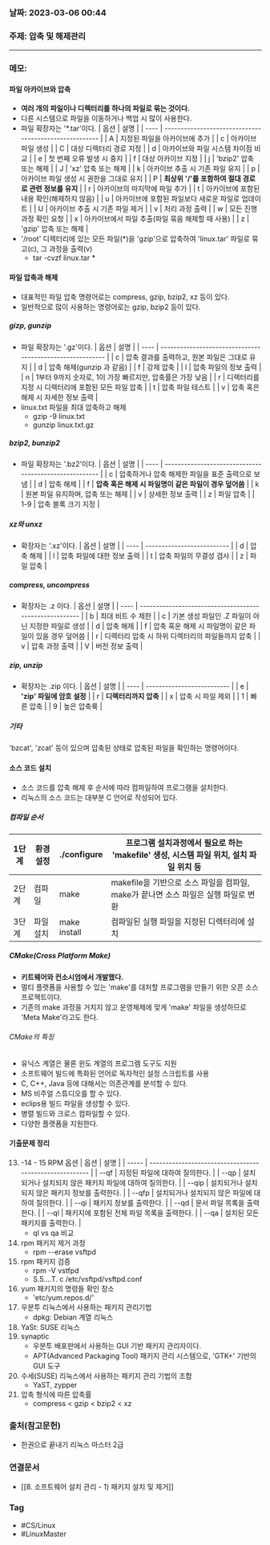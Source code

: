 ### 날짜: 2023-03-06 00:44

### 주제:  압축 및 해제관리 
---
### 메모: 
#### 파일 아카이브와 압축
- **여러 개의 파일이나 디렉터리를 하나의 파일로 묶는 것이다.** 
- 다른 시스템으로 파일을 이동하거나 백업 시 많이 사용한다. 
- 파일 확장자는 '\*.tar'이다.
| 옵션 | 설명                                                   |
| ---- | ------------------------------------------------------ |
| A    | 지정된 파일을 아카이브에 추가                          |
| c    | 아카이브 파일 생성                                     |
| C    | 대상 디렉터리 경로 지정                                |
| d    | 아카이브와 파일 시스템 차이점 비교                     |
| e    | 첫 번째 오류 발생 시 중지                              |
| f    | 대상 아카이브 지정                                     |
| j    | 'bzip2' 압축 또는 해제                                 |
| J    | 'xz' 압축 또는 해제                                    |
| k    | 아카이브 추출 시 기존 파일 유지                        |
| p    | 아카이브 파일 생성 시 권한을 그대로 유지               |
| P    | **최상위 '/'를 포함하여 절대 경로로 관련 정보를 유지** |
| r    | 아카이브의 마지막에 파일 추가                          |
| t    | 아카이브에 포함된 내용 확인(해제하지 않음)             |
| u    | 아카이브에 포함된 파일보다 새로운 파일로 업데이트      |
| U    | 아카이브 추출 시 기존 파일 제거                        |
| v    | 처리 과정 출력                                         |
| w    | 모든 진행 과정 확인 요청                               |
| x    | 아카이브에서 파일 추출(파일 묶음 해제할 때 사용)       |
| z    | 'gzip' 압축 또는 해제                                  |
- '/root' 디렉터리에 있는 모든 파일(\*)을 'gzip'으로 압축하여 'linux.tar' 파일로 묶고(c), 그 과정을 출력(v)
	- tar -cvzf linux.tar * 
#### 파일 압축과 해제
- 대표적인 파일 압축 명령어로는 compress, gzip, bzip2, xz 등이 있다. 
- 일반적으로 많이 사용하는 명령어로는 gzip, bzip2 등이 있다.
##### gizp, gunzip
- 파일 확장자는 '.gz'이다.
| 옵션 | 설명                                                      |
| ---- | --------------------------------------------------------- |
| c    | 압축 결과를 출력하고, 원본 파일은 그대로 유지             |
| d    | 압축 해제(gunzip 과 같음)                                 |
| f    | 강제 압축                                                 |
| l    | 압축 파일의 정보 출력                                     |
| n    | 1부터 9까지 숫자로, 1이 가장 빠르지만, 압축률은 가장 낮음 |
| r    | 디렉터리를 지정 시 디렉터리에 포함된 모든 파일 압축       |
| t    | 압축 파일 테스트                                          |
| v    | 압축 혹은 해제 시 자세한 정보 출력                        |
- linux.txt 파일을 최대 압축하고 해제
	- gzip -9 linux.txt 
	- gunzip linux.txt.gz
##### bzip2, bunzip2
- 파일 확장자는 '.bz2'이다.
| 옵션 | 설명                                                   |
| ---- | ------------------------------------------------------ |
| c    | 압축하거나 압축 해제한 파일을 표준 출력으로 보냄       |
| d    | 압축 해제                                              |
| f    | **압축 혹은 해제 시 파일명이 같은 파일이 경우 덮어씀** |
| k    | 원본 파일 유지하며, 압축 또는 해제                     |
| v    | 상세한 정보 출력                                       |
| z    | 파일 압축                                              |
| 1-9  | 압축 블록 크기 지정                                    |
##### xz와 unxz 
- 확장자는 '.xz'이다.
| 옵션 | 설명                       |
| ---- | -------------------------- |
| d    | 압축 해제                  |
| l    | 압축 파일에 대한 정보 출력 |
| t    | 압축 파일의 무결성 검사    |
| z    | 파일 압축                  |
##### compress, uncompress 
- 확장자는 .z 이다.
| 옵션 | 설명                                                    |
| ---- | ------------------------------------------------------- |
| b    | 최대 비트 수 제한                                       |
| c    | 기본 생성 파일인 .Z  파일이 아닌 지정한 파일로 생성     |
| d    | 압축 해제                                               |
| f    | 압축 혹운 해제 시 파일명이 같은 파일이 있을 경우 덮어씀 |
| r    | 디렉터리 압축 시 하위 디렉터리의 파일들까지 압축        |
| v    | 압축 과정 출력                                          |
| V    | 버전 정보 출력                                                        |
##### zip, unzip 
- 확장자는 .zip 이다.
| 옵션 | 설명                       |
| ---- | -------------------------- |
| e    | **'zip' 파일에 암호 설정** |
| r    | **디렉터리까지 압축**          |
| x    | 압축 시 파일 제외          |
| 1    | 빠른 압축                  |
| 9    | 높은 압축륙                           |
##### 기타 
'bzcat', 'zcat' 등이 있으며 압축된 상태로 압축된 파일을 확인하는 명령어이다.
#### 소스 코드 설치 
- 소스 코드를 압축 해제 후 순서에 따라 컴파일하여 프로그램을 설치한다.
- 리눅스의 소스 코드는 대부분 C 언어로 작성되어 있다. 
##### 컴파일 순서 
| 1단계 | 환경설정  | ./configure  | 프로그램 설치과정에서 필요로 하는 'makefile' 생성, 시스템 파일 위치, 설치 파일 위치 등 |
| ----- | --------- | ------------ | -------------------------------------------------------------------------------------- |
| 2단계 | 컴파일    | make         | makefile을 기반으로 소스 파일을 컴파일, make가 끝나면 소스 파일은 실행 파일로 변환     |
| 3단계 | 파일 설치 | make install | 컴파일된 실행 파일을 지정된 디렉터리에 설치                                            |
##### CMake(Cross Platform Make)
- **키트웨어와 컨소시엄에서 개발했다.**
- 멀티 플랫폼을 사용할 수 있는 'make'를 대처할 프로그램을 만들기 위한 오픈 소스 프로젝트이다. 
- 기존의 make 과정을 거치지 않고 운영체제에 맞게 'make' 파일을 생성하므로 'Meta Make'라고도 한다. 
###### CMake의 특징
- 유닉스 계열은 물론 윈도 계열의 프로그램 도구도 지원
- 소프트웨어 빌드에 특화된 언어로 독자적인 설정 스크립트를 사용
- C, C++, Java 등에 대해서는 의존관계를 분석할 수 있다. 
- MS 비주얼 스튜디오를 할 수 있다. 
- eclips용 빌드 파일을 생성할 수 있다. 
- 병렬 빌드와 크로스 컴파일할 수 있다.
- 다양한 플랫폼을 지원한다. 
#### 기출문제 정리
13. -14 - 15  RPM 옵션
| 옵션  | 설명                                                    |
| ----- | ------------------------------------------------------- |
| --qf  | 지정된 파일에 대하여 질의한다.                          |
| --qp  | 설치되거나 설치되지 않은 패키지 파일에 대하여 질의한다. |
| --qip | 설치되거나 설치되지 않은 패키지 정보를 출력한다.        |
| --qfp | 설치되거나 설치되지 않은 파일에 대하여 질의한다.        |
| --qi  | 패키지 정보를 출력한다.                                 |
| --qd  | 문서 파일 목록을 출력한다.                              |
| --ql  | 패키지에 포함된 전체 파일 목록을 출력한다.              |
| --qa  | 설치된 모든 패키지를 출력한다.                          |
	- ql vs qa 비교
18. rpm 패키지 제거 과정 
	- rpm --erase vsftpd
25. rpm 패키지 검증
	- rpm -V vstfpd
	- S.5....T. c /etc/vsftpd/vsftpd.conf
36. yum 패키지의 명령들 확인 장소 
	- 'etc/yum.repos.d/'
43. 우분투 리눅스에서 사용하는 패키지 관리기법
	- dpkg: Debian 계열 리눅스 
43. YaSt: SUSE 리눅스
45. synaptic
	- 우분투 배포판에서 사용하는 GUI 기반 패키지 관리자이다. 
	- APT(Advanced Packaging Tool) 패키지 관리 시스템으로, 'GTK+' 기반의 GUI 도구
49. 수세(SUSE) 리눅스에서 사용하는 패키지 관리 기법의 조합
	- YaST, zypper
57. 압축 형식에 따른 압축률
	- compress < gzip < bzip2 < xz

### 출처(참고문헌) 
- 한권으로 끝내기 리눅스 마스터 2급

### 연결문서 
- [[8. 소프트웨어 설치 관리 - 1) 패키지 설치 및 제거]]

### Tag
- #CS/Linux 
- #LinuxMaster 